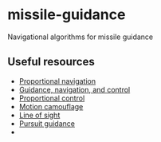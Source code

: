 # missile-guidance
Navigational algorithms for missile guidance 

## Useful resources

- [Proportional navigation](https://en.wikipedia.org/wiki/Proportional_navigation)
- [Guidance, navigation, and control](https://en.wikipedia.org/wiki/Guidance,_navigation,_and_control)
- [Proportional control](https://en.wikipedia.org/wiki/Proportional_control)
- [Motion camouflage](https://en.wikipedia.org/wiki/Motion_camouflage)
- [Line of sight](https://en.wikipedia.org/wiki/Line_of_sight_(missile))
- [Pursuit guidance](https://en.wikipedia.org/wiki/Pursuit_guidance)
- []()
